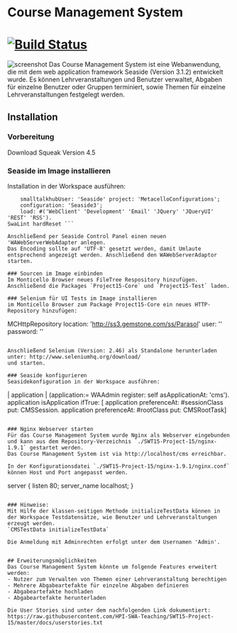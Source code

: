 # Course Management System
[![Build Status](https://travis-ci.org/HPI-SWA-Teaching/SWT15-Project-15.svg)](https://travis-ci.org/HPI-SWA-Teaching/SWT15-Project-15)
===================
![screenshot](https://raw.githubusercontent.com/HPI-SWA-Teaching/SWT15-Project-15/master/docs/cms_screenshot.png)
Das Course Management System ist eine Webanwendung, die mit dem web application framework Seaside (Version 3.1.2) entwickelt wurde. 
Es können Lehrveranstaltungen und Benutzer verwaltet, Abgaben für einzelne Benutzer oder Gruppen terminiert, sowie Themen für einzelne Lehrveranstaltungen festgelegt werden.

## Installation
### Vorbereitung
Download Squeak Version 4.5

### Seaside im Image installieren
Installation in der Workspace ausführen:
```Metacello new
	smalltalkhubUser: 'Seaside' project: 'MetacelloConfigurations';
	configuration: 'Seaside3';
	load: #('WebClient' 'Development' 'Email' 'JQuery' 'JQueryUI' 'REST' 'RSS').
SwaLint hardReset ```

Anschließend per Seaside Control Panel einen neuen 'WAWebServerWebAdapter anlegen.
Das Encoding sollte auf 'UTF-8' gesetzt werden, damit Umlaute entsprechend angezeigt werden. Anschließend den WAWebServerAdaptor starten.

### Sourcen im Image einbinden
Im Monticello Browser neues FileTree Respository hinzufügen.
Anschließend die Packages `Project15-Core` und `Project15-Test` laden. 

### Selenium für UI Tests im Image installieren
im Monticello Browser zum Package Project15-Core ein neues HTTP-Repository hinzufügen:
```
MCHttpRepository
  location: 'http://ss3.gemstone.com/ss/Parasol'
  user: ''
  password: ''
```

Anschließend Selenium (Version: 2.46) als Standalone herunterladen unter: http://www.seleniumhq.org/download/ 
und starten.

### Seaside konfigurieren
Seasidekonfiguration in der Workspace ausführen:
```
| application |
(application:= WAAdmin register: self asApplicationAt: 'cms').
application isApplication ifTrue: [
    application preferenceAt: #sessionClass put: CMSSession.
	application preferenceAt: #rootClass put: CMSRootTask]
```
		
### Nginx Webserver starten
Für das Course Management System wurde Nginx als Webserver eingebunden und kann aus dem Repository-Verzeichnis `./SWT15-Project-15/nginx-1.9.1` gestartet werden.
Das Course Management System ist via http://localhost/cms erreichbar.

In der Konfigurationsdatei `./SWT15-Project-15/nginx-1.9.1/nginx.conf` können Host und Port angepasst werden.
```
server {
    listen       80;
    server_name  localhost;
}
```

### Hinweise:
Mit Hilfe der klassen-seitigen Methode initializeTestData können in der Workspace Testdatensätze, wie Benutzer und Lehrveranstaltungen erzeugt werden.
`CMSTestData initializeTestData`

Die Anmeldung mit Adminrechten erfolgt unter dem Usernamen 'Admin'.


## Erweiterungsmöglichkeiten
Das Course Management System könnte um folgende Features erweitert werden:
- Nutzer zum Verwalten von Themen einer Lehrveranstaltung berechtigen
- Mehrere Abgabeartefakte für einzelne Abgaben definieren
- Abgabeartefakte hochladen
- Abgabeartefakte herunterladen

Die User Stories sind unter dem nachfolgenden Link dokumentiert: https://raw.githubusercontent.com/HPI-SWA-Teaching/SWT15-Project-15/master/docs/userstories.txt
